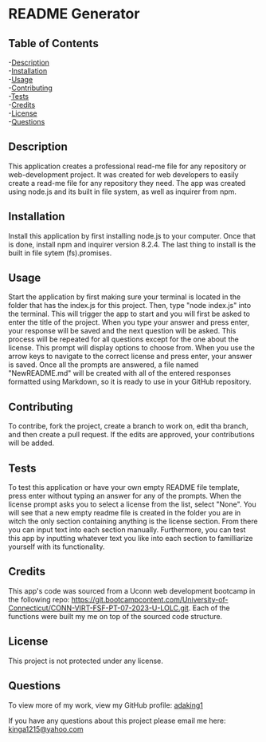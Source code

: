 # README Generator

## Table of Contents
-[Description](#description)  
-[Installation](#installation)  
-[Usage](#usage)  
-[Contributing](#contributing)  
-[Tests](#tests)  
-[Credits](#credits)  
-[License](#license)  
-[Questions](#questions)

## Description
This application creates a professional read-me file for any repository or web-development project. It was created for web developers to easily create a read-me file for any repository they need. The app was created using node.js and its built in file system, as well as inquirer from npm.

## Installation
Install this application by first installing node.js to your computer. Once that is done, install npm and inquirer version 8.2.4. The last thing to install is the built in file sytem (fs).promises.

## Usage
Start the application by first making sure your terminal is located in the folder that has the index.js for this project. Then, type "node index.js" into the terminal. This will trigger the app to start and you will first be asked to enter the title of the project. When you type your answer and press enter, your response will be saved and the next question will be asked. This process will be repeated for all questions except for the one about the license. This prompt will display options to choose from. When you use the arrow keys to navigate to the correct license and press enter, your answer is saved. Once all the prompts are answered, a file named "NewREADME.md" will be created with all of the entered responses formatted using Markdown, so it is ready to use in your GitHub repository.

## Contributing
To contribe, fork the project, create a branch to work on, edit tha branch, and then create a pull request. If the edits are approved, your contributions will be added. 

## Tests
To test this application or have your own empty README file template, press enter without typing an answer for any of the prompts. When the license prompt asks you to select a license from the list, select "None". You will see that a new  empty readme file is created in the folder you are in witch the only section containing anything is the license section. From there you can input text into each section manually. Furthermore, you can test this app by inputting whatever text you like into each section to familliarize yourself with its functionality.

## Credits
This app's code was sourced from a Uconn web development bootcamp in the following repo: https://git.bootcampcontent.com/University-of-Connecticut/CONN-VIRT-FSF-PT-07-2023-U-LOLC.git. Each of the functions were built my me on top of the sourced code structure.

## License
This project is not protected under any license.



## Questions
To view more of my work, view my GitHub profile: [adaking1](https://github.com/adaking1)

If you have any questions about this project please email me here: kinga1215@yahoo.com